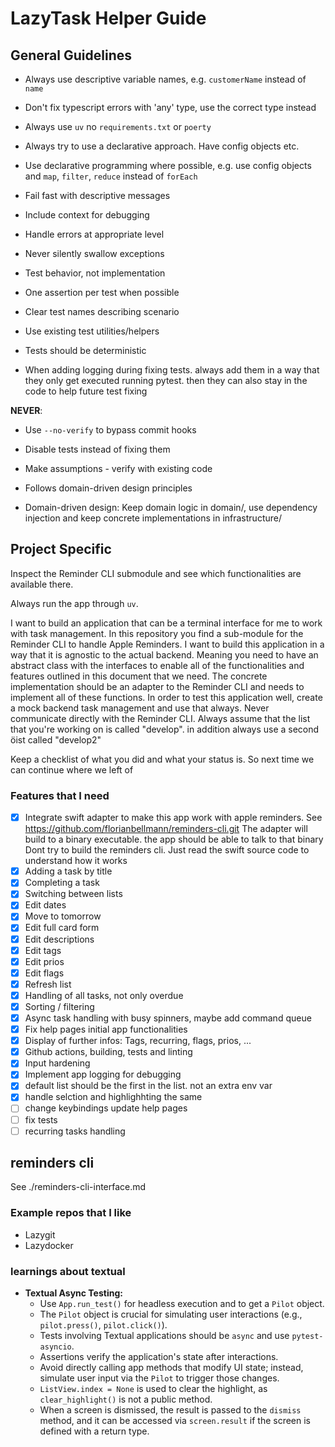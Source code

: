# LazyTask Helper Guide

## General Guidelines

- Always use descriptive variable names, e.g. `customerName` instead of `name`
- Don't fix typescript errors with 'any' type, use the correct type instead
- Always use `uv` no `requirements.txt` or `poerty`
- Always try to use a declarative approach. Have config objects etc.
- Use declarative programming where possible, e.g. use config objects and `map`, `filter`, `reduce` instead of `forEach`
- Fail fast with descriptive messages
- Include context for debugging
- Handle errors at appropriate level
- Never silently swallow exceptions

- Test behavior, not implementation
- One assertion per test when possible
- Clear test names describing scenario
- Use existing test utilities/helpers
- Tests should be deterministic

- When adding logging during fixing tests. always add them in a way that they only get executed running pytest. then they can also stay in the code to help future test fixing

**NEVER**:

- Use `--no-verify` to bypass commit hooks
- Disable tests instead of fixing them
- Make assumptions - verify with existing code

- Follows domain-driven design principles
- Domain-driven design: Keep domain logic in domain/, use dependency
  injection and keep concrete implementations in infrastructure/

## Project Specific

Inspect the Reminder CLI submodule and see which functionalities are available there.

Always run the app through `uv`.

I want to build an application that can be a terminal interface for me to
work with task management. In this repository you find a sub-module for the
Reminder CLI to handle Apple Reminders. I want to build this application in
a way that it is agnostic to the actual backend. Meaning you need to have an
abstract class with the interfaces to enable all of the functionalities and
features outlined in this document that we need. The concrete implementation
should be an adapter to the Reminder CLI and needs to implement all of
these functions. In order to test this application well, create a mock
backend task management and use that always. Never communicate directly with
the Reminder CLI. Always assume that the list that you're working on is
called "develop". in addition always use a second öist called "develop2"

Keep a checklist of what you did and what your status is. So next time we can continue where we left of

### Features that I need

- [x] Integrate swift adapter to make this app work with apple reminders.
      See https://github.com/florianbellmann/reminders-cli.git
      The adapter will build to a binary executable. the app should be able to talk to that binary
      Dont try to build the reminders cli. Just read the swift source code to understand how it works
- [x] Adding a task by title
- [x] Completing a task
- [x] Switching between lists
- [x] Edit dates
- [x] Move to tomorrow
- [x] Edit full card form
- [x] Edit descriptions
- [x] Edit tags
- [x] Edit prios
- [x] Edit flags
- [x] Refresh list
- [x] Handling of all tasks, not only overdue
- [x] Sorting / filtering
- [x] Async task handling with busy spinners, maybe add command queue
- [x] Fix help pages initial app functionalities
- [x] Display of further infos: Tags, recurring, flags, prios, ...
- [x] Github actions, building, tests and linting
- [x] Input hardening
- [x] Implement app logging for debugging
- [x] default list should be the first in the list. not an extra env var
- [x] handle selction and highlighhting the same
- [ ] change keybindings update help pages
- [ ] fix tests
- [ ] recurring tasks handling

## reminders cli

See ./reminders-cli-interface.md

### Example repos that I like

- Lazygit
- Lazydocker

### learnings about textual

- **Textual Async Testing:**
  - Use `App.run_test()` for headless execution and to get a `Pilot` object.
  - The `Pilot` object is crucial for simulating user interactions (e.g., `pilot.press()`, `pilot.click()`).
  - Tests involving Textual applications should be `async` and use `pytest-asyncio`.
  - Assertions verify the application's state after interactions.
  - Avoid directly calling app methods that modify UI state; instead, simulate user input via the `Pilot` to trigger those changes.
  - `ListView.index = None` is used to clear the highlight, as `clear_highlight()` is not a public method.
  - When a screen is dismissed, the result is passed to the `dismiss` method, and it can be accessed via `screen.result` if the screen is defined with a return type.
